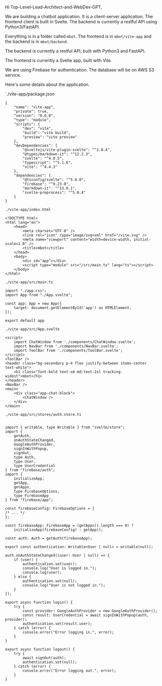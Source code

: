 Hi Top-Level-Lead-Architect-and-WebDev-GPT,

We are building a chatbot application.  It is a client-server application.  The frontend client is built in Svelte.  The backend is currently a restful API using Python3/FastAPI.

Everything is in a folder called `mbot`.  The frontend is in `mbot/vite-app` and the backend is in `mbot/backend`.

The backend is currently a restful API, built with Python3 and FastAPI.

The frontend is currently a Svelte app, built with Vite.

We are using Firebase for authentication.  The database will be on AWS S3 service.

Here's some details about the application.

`./vite-app/package.json
```
{
	"name": "vite-app",
	"private": true,
	"version": "0.0.0",
	"type": "module",
	"scripts": {
		"dev": "vite",
		"build": "vite build",
		"preview": "vite preview"
	},
	"devDependencies": {
		"@sveltejs/vite-plugin-svelte": "^2.0.4",
		"@types/markdown-it": "^12.2.3",
		"svelte": "^4.0.5",
		"typescript": "^5.1.6",
		"vite": "^4.4.3"
	},
	"dependencies": {
		"@tsconfig/svelte": "^5.0.0",
		"firebase": "^9.23.0",
		"markdown-it": "^13.0.1",
		"svelte-preprocess": "^5.0.4"
	}
}
```

`./vite-app/index.html`
```
<!DOCTYPE html>
<html lang="en">
	<head>
		<meta charset="UTF-8" />
		<link rel="icon" type="image/svg+xml" href="/vite.svg" />
		<meta name="viewport" content="width=device-width, initial-scale=1.0" />
		<title>mbot</title>
	</head>
	<body>
		<div id="app"></div>
		<script type="module" src="/src/main.ts" lang="ts"></script>
	</body>
</html>
```

`./vite-app/src/main.ts`
```
import "./app.css";
import App from "./App.svelte";

const app: App = new App({
	target: document.getElementById('app') as HTMLElement,
});

export default app
```

`./vite-app/src/App.svelte`
```
<script>
	import ChatWindow from './components/ChatWindow.svelte';
	import NavBar from './components/NavBar.svelte';
	import ToolBar from './components/ToolBar.svelte';
</script>
<ToolBar />
<header class="bg-secondary p-4 flex justify-between items-center text-white">
	<h1 class="font-bold text-sm md:text-2xl tracking-widest">mbot</h1>
</header>
<NavBar />
<main>
	<div class="app-chat-block">
		<ChatWindow />
	</div>
</main>
```

`./vite-app/src/stores/auth.store.ts`
```

import { writable, type Writable } from "svelte/store";
import {
	getAuth,
	onAuthStateChanged,
	GoogleAuthProvider,
	signInWithPopup,
	signOut,
	type Auth,
	type User,
	type UserCredential
} from "firebase/auth";
import {
	initializeApp,
	getApp,
	getApps,
	type FirebaseOptions,
	type FirebaseApp
} from "firebase/app";

const firebaseConfig: FirebaseOptions = {
/* ... */
};

const firebaseApp: FirebaseApp = (getApps().length === 0) ?
	initializeApp(firebaseConfig) : getApp();

const auth: Auth = getAuth(firebaseApp);

export const authentication: Writable<User | null> = writable(null);

auth.onAuthStateChanged((user: User | null) => {
	if (user) {
		authentication.set(user);
		console.log("User is logged in.");
		console.log(user);
	} else {
		authentication.set(null);
		console.log("User is not logged in.");
	}
});

export async function login() {
	try {
		const provider: GoogleAuthProvider = new GoogleAuthProvider();
		const result: UserCredential = await signInWithPopup(auth, provider);
		authentication.set(result.user);
	} catch (error) {
		console.error("Error logging in.", error);
	}
}

export async function logout() {
	try {
		await signOut(auth);
		authentication.set(null);
	} catch (error) {
		console.error("Error logging out.", error);
	}
}
```

